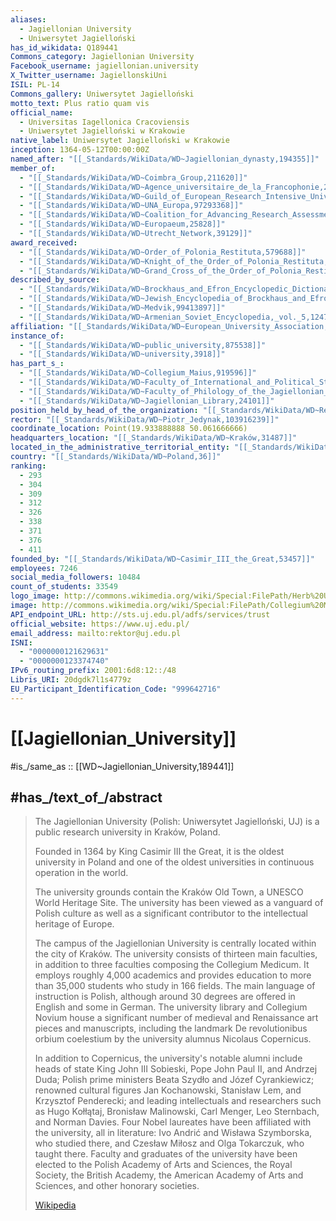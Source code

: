 ```yaml
---
aliases:
  - Jagiellonian University
  - Uniwersytet Jagielloński
has_id_wikidata: Q189441
Commons_category: Jagiellonian University
Facebook_username: jagiellonian.university
X_Twitter_username: JagiellonskiUni
ISIL: PL-14
Commons_gallery: Uniwersytet Jagielloński
motto_text: Plus ratio quam vis
official_name:
  - Universitas Iagellonica Cracoviensis
  - Uniwersytet Jagielloński w Krakowie
native_label: Uniwersytet Jagielloński w Krakowie
inception: 1364-05-12T00:00:00Z
named_after: "[[_Standards/WikiData/WD~Jagiellonian_dynasty,194355]]"
member_of:
  - "[[_Standards/WikiData/WD~Coimbra_Group,211620]]"
  - "[[_Standards/WikiData/WD~Agence_universitaire_de_la_Francophonie,2826718]]"
  - "[[_Standards/WikiData/WD~Guild_of_European_Research_Intensive_Universities,59490097]]"
  - "[[_Standards/WikiData/WD~UNA_Europa,97293368]]"
  - "[[_Standards/WikiData/WD~Coalition_for_Advancing_Research_Assessment,115682002]]"
  - "[[_Standards/WikiData/WD~Europaeum,25828]]"
  - "[[_Standards/WikiData/WD~Utrecht_Network,39129]]"
award_received:
  - "[[_Standards/WikiData/WD~Order_of_Polonia_Restituta,579688]]"
  - "[[_Standards/WikiData/WD~Knight_of_the_Order_of_Polonia_Restituta,15715250]]"
  - "[[_Standards/WikiData/WD~Grand_Cross_of_the_Order_of_Polonia_Restituta,15715257]]"
described_by_source:
  - "[[_Standards/WikiData/WD~Brockhaus_and_Efron_Encyclopedic_Dictionary,602358]]"
  - "[[_Standards/WikiData/WD~Jewish_Encyclopedia_of_Brockhaus_and_Efron,4173137]]"
  - "[[_Standards/WikiData/WD~Medvik,99413897]]"
  - "[[_Standards/WikiData/WD~Armenian_Soviet_Encyclopedia,_vol._5,124737632]]"
affiliation: "[[_Standards/WikiData/WD~European_University_Association,868940]]"
instance_of:
  - "[[_Standards/WikiData/WD~public_university,875538]]"
  - "[[_Standards/WikiData/WD~university,3918]]"
has_part_s_:
  - "[[_Standards/WikiData/WD~Collegium_Maius,919596]]"
  - "[[_Standards/WikiData/WD~Faculty_of_International_and_Political_Studies_of_Jagiellonian_University,3064309]]"
  - "[[_Standards/WikiData/WD~Faculty_of_Philology_of_the_Jagiellonian_University,9379410]]"
  - "[[_Standards/WikiData/WD~Jagiellonian_Library,24101]]"
position_held_by_head_of_the_organization: "[[_Standards/WikiData/WD~Rector_of_the_Jagiellonian_University,97765727]]"
rector: "[[_Standards/WikiData/WD~Piotr_Jedynak,103916239]]"
coordinate_location: Point(19.933888888 50.061666666)
headquarters_location: "[[_Standards/WikiData/WD~Kraków,31487]]"
located_in_the_administrative_territorial_entity: "[[_Standards/WikiData/WD~Kraków,31487]]"
country: "[[_Standards/WikiData/WD~Poland,36]]"
ranking:
  - 293
  - 304
  - 309
  - 312
  - 326
  - 338
  - 371
  - 376
  - 411
founded_by: "[[_Standards/WikiData/WD~Casimir_III_the_Great,53457]]"
employees: 7246
social_media_followers: 10484
count_of_students: 33549
logo_image: http://commons.wikimedia.org/wiki/Special:FilePath/Herb%20Uniwersytetu%20Jagiello%C5%84skiego.svg
image: http://commons.wikimedia.org/wiki/Special:FilePath/Collegium%20Maius%202017.jpg
API_endpoint_URL: http://sts.uj.edu.pl/adfs/services/trust
official_website: https://www.uj.edu.pl/
email_address: mailto:rektor@uj.edu.pl
ISNI:
  - "0000000121629631"
  - "0000000123374740"
IPv6_routing_prefix: 2001:6d8:12::/48
Libris_URI: 20dgdk7l1s4779z
EU_Participant_Identification_Code: "999642716"
---
```


# [[Jagiellonian_University]] 

#is_/same_as :: [[WD~Jagiellonian_University,189441]]  

## #has_/text_of_/abstract 

> The Jagiellonian University (Polish: Uniwersytet Jagielloński, UJ) 
> is a public research university in Kraków, Poland. 
> 
> Founded in 1364 by King Casimir III the Great, it is the oldest university in Poland 
> and one of the oldest universities in continuous operation in the world. 
> 
> The university grounds contain the Kraków Old Town, a UNESCO World Heritage Site. 
> The university has been viewed as a vanguard of Polish culture as well as a significant contributor to the intellectual heritage of Europe.
>
> The campus of the Jagiellonian University is centrally located within the city of Kraków. The university consists of thirteen main faculties, in addition to three faculties composing the Collegium Medicum. It employs roughly 4,000 academics and provides education to more than 35,000 students who study in 166 fields. The main language of instruction is Polish, although around 30 degrees are offered in English and some in German. The university library and Collegium Novium house a significant number of medieval and Renaissance art pieces and manuscripts, including the landmark De revolutionibus orbium coelestium by the university alumnus Nicolaus Copernicus.
>
> In addition to Copernicus, the university's notable alumni include heads of state King John III Sobieski, Pope John Paul II, and Andrzej Duda; Polish prime ministers Beata Szydło and Józef Cyrankiewicz; renowned cultural figures Jan Kochanowski, Stanisław Lem, and Krzysztof Penderecki; and leading intellectuals and researchers such as Hugo Kołłątaj, Bronisław Malinowski, Carl Menger, Leo Sternbach, and Norman Davies. Four Nobel laureates have been affiliated with the university, all in literature: Ivo Andrić and Wisława Szymborska, who studied there, and Czesław Miłosz and Olga Tokarczuk, who taught there. Faculty and graduates of the university have been elected to the Polish Academy of Arts and Sciences, the Royal Society, the British Academy, the American Academy of Arts and Sciences, and other honorary societies.
>
> [Wikipedia](https://en.wikipedia.org/wiki/Jagiellonian%20University) 

